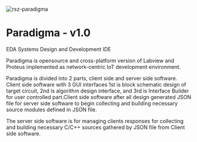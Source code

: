 <img src="https://i.ibb.co/ggkSRPF/rsz-paradigma.png" alt="rsz-paradigma" border="0"><br>
# Paradigma - v1.0
EDA Systems Design and Development IDE

Paradigma is opensource and cross-platform version of Labview and Proteus implemented as network-centric IoT development environment. 

Paradigma is divided into 2 parts, client side and server side software.
Client side software with 3 GUI interfaces 1st is block schematic design of target circuit, 2nd is algorithm design interface, and 3rd is Interface Builder for user controlled part.Client side software after all design generated JSON file for server side software to begin collecting and building necessary source modules defined in JSON file.

The server side software is for managing clients responses for collecting and building necessary C/C++ sources gathered by JSON file from Client side software.
